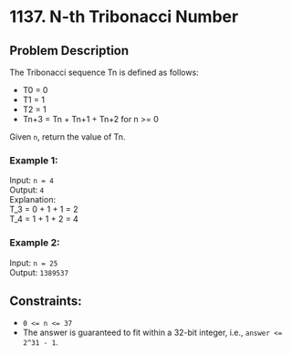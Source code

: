 # 1137. N-th Tribonacci Number

## Problem Description

The Tribonacci sequence Tn is defined as follows:

- T0 = 0
- T1 = 1
- T2 = 1
- Tn+3 = Tn + Tn+1 + Tn+2 for n >= 0

Given `n`, return the value of Tn.

### Example 1:

Input: `n = 4`  
Output: `4`  
Explanation:  
T_3 = 0 + 1 + 1 = 2  
T_4 = 1 + 1 + 2 = 4  

### Example 2:

Input: `n = 25`  
Output: `1389537`  

## Constraints:

- `0 <= n <= 37`
- The answer is guaranteed to fit within a 32-bit integer, i.e., `answer <= 2^31 - 1`.
